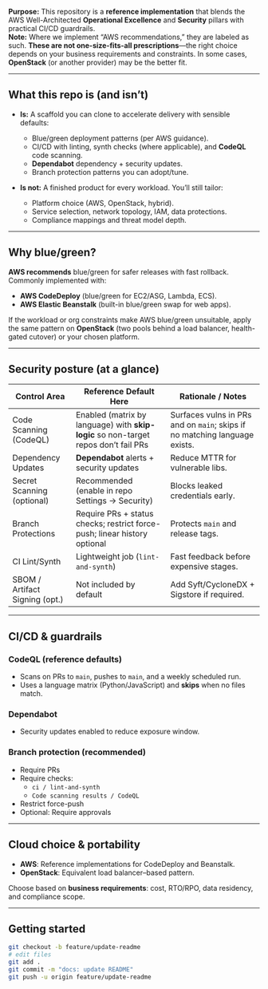 **Purpose:** This repository is a **reference implementation** that blends the AWS Well-Architected **Operational Excellence** and **Security** pillars with practical CI/CD guardrails.  
**Note:** Where we implement “AWS recommendations,” they are labeled as such. **These are not one-size-fits-all prescriptions**—the right choice depends on your business requirements and constraints. In some cases, **OpenStack** (or another provider) may be the better fit.

---

## What this repo is (and isn’t)

- **Is:** A scaffold you can clone to accelerate delivery with sensible defaults:
  - Blue/green deployment patterns (per AWS guidance).
  - CI/CD with linting, synth checks (where applicable), and **CodeQL** code scanning.
  - **Dependabot** dependency + security updates.
  - Branch protection patterns you can adopt/tune.

- **Is not:** A finished product for every workload. You’ll still tailor:
  - Platform choice (AWS, OpenStack, hybrid).
  - Service selection, network topology, IAM, data protections.
  - Compliance mappings and threat model depth.

---

## Why blue/green?

**AWS recommends** blue/green for safer releases with fast rollback. Commonly implemented with:
- **AWS CodeDeploy** (blue/green for EC2/ASG, Lambda, ECS).
- **AWS Elastic Beanstalk** (built-in blue/green swap for web apps).

If the workload or org constraints make AWS blue/green unsuitable, apply the same pattern on **OpenStack** (two pools behind a load balancer, health-gated cutover) or your chosen platform.

---

## Security posture (at a glance)

| Control Area                   | Reference Default Here | Rationale / Notes |
|--------------------------------|------------------------|-------------------|
| Code Scanning (CodeQL)         | Enabled (matrix by language) with **skip-logic** so non-target repos don’t fail PRs | Surfaces vulns in PRs and on `main`; skips if no matching language exists. |
| Dependency Updates             | **Dependabot** alerts + security updates | Reduce MTTR for vulnerable libs. |
| Secret Scanning (optional)     | Recommended (enable in repo Settings → Security) | Blocks leaked credentials early. |
| Branch Protections             | Require PRs + status checks; restrict force-push; linear history optional | Protects `main` and release tags. |
| CI Lint/Synth                  | Lightweight job (`lint-and-synth`) | Fast feedback before expensive stages. |
| SBOM / Artifact Signing (opt.) | Not included by default | Add Syft/CycloneDX + Sigstore if required. |


---

## CI/CD & guardrails

### CodeQL (reference defaults)
- Scans on PRs to `main`, pushes to `main`, and a weekly scheduled run.
- Uses a language matrix (Python/JavaScript) and **skips** when no files match.

### Dependabot
- Security updates enabled to reduce exposure window.

### Branch protection (recommended)
- Require PRs
- Require checks:
  - `ci / lint-and-synth`
  - `Code scanning results / CodeQL`
- Restrict force-push
- Optional: Require approvals

---

## Cloud choice & portability

- **AWS**: Reference implementations for CodeDeploy and Beanstalk.
- **OpenStack**: Equivalent load balancer–based pattern.

Choose based on **business requirements**: cost, RTO/RPO, data residency, and compliance scope.

---

## Getting started

```bash
git checkout -b feature/update-readme
# edit files
git add .
git commit -m "docs: update README"
git push -u origin feature/update-readme



